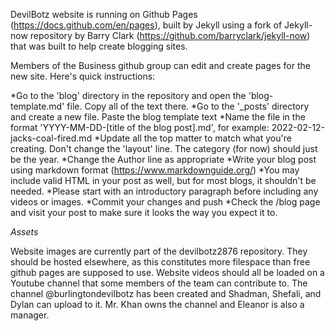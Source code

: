 DevilBotz website is running on Github Pages (https://docs.github.com/en/pages), built by Jekyll using a fork of Jekyll-now repository by Barry Clark (https://github.com/barryclark/jekyll-now) that was built to help create blogging sites.

Members of the Business github group can edit and create pages for the new site. Here's quick instructions:

*Go to the 'blog' directory in the repository and open the 'blog-template.md' file. Copy all of the text there.
*Go to the '_posts' directory and create a new file. Paste the blog template text
*Name the file in the format 'YYYY-MM-DD-[title of the blog post].md', for example: 2022-02-12-jacks-coal-fired.md
*Update all the top matter to match what you're creating. Don't change the 'layout' line. The category (for now) should just be the year. 
*Change the Author line as appropriate
*Write your blog post using markdown format (https://www.markdownguide.org/)
*You may include valid HTML in your post as well, but for most blogs, it shouldn't be needed.
*Please start with an introductory paragraph before including any videos or images.
*Commit your changes and push
*Check the /blog page and visit your post to make sure it looks the way you expect it to.

*Assets*

Website images are currently part of the devilbotz2876 repository. They should be hosted elsewhere, as this constitutes more filespace than free github pages are supposed to use. 
Website videos should all be loaded on a Youtube channel that some members of the team can contribute to. The channel @burlingtondevilbotz has been created and Shadman, Shefali, and Dylan can upload to it. Mr. Khan owns the channel and Eleanor is also a manager.
